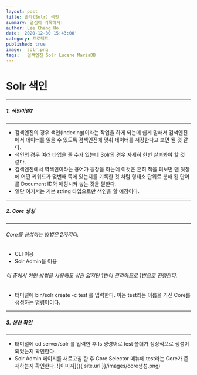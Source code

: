 ```yaml
---
layout: post
title: 솔라(Solr) 색인
summary: 열심히 기록하자!
author: Lee Chang Ho
date: '2020-12-30 15:43:00'
category: 프로젝트
published: true
image:  solr.png
tags:   검색엔진 Solr Lucene MariaDB
---
```

# Solr 색인

 ---
##### 1. 색인이란?
 ---
- 검색엔진의 경우 색인(Indexing)이라는 작업을 하게 되는데 쉽게 말해서 검색엔진에서 데이터를 읽을 수 있도록 검색엔진에 맞춰 데이터를 저장한다고 보면 될 것 같다.
- 색인의 경우 여러 타입을 줄 수가 있는데 Solr의 경우 자세히 한번 살펴봐야 할 것 같다.
- 검색엔진에서 역색인이라는 용어가 등장을 하는데 이것은 흔히 책을 펴보면 맨 뒷장에 어떤 키워드가 몇번째 쪽에 있는지를 기록한 것 처럼 형태소 단위로 분해 된 단어를 Document ID와 매핑시켜 놓는 것을 말한다.
- 일단 여기서는 기본 string 타입으로만 색인을 할 예정이다.


 ---
##### 2. Core 생성
 ---
###### Core를 생성하는 방법은 2가지다.  
- CLI 이용
- Solr Admin을 이용

###### 이 중에서 어떤 방법을 사용해도 상관 없지만 1번이 편리하므로 1번으로 진행한다.  
 - 터미널에 bin/solr create -c test 를 입력한다. 이는 test라는 이름을 가진 Core를 생성하는 명령어이다.  

 ---
##### 3. 생성 확인
---
 - 터미널에 cd server/solr 를 입력한 후 ls 명령어로 test 폴더가 정상적으로 생성이 되었는지 확인한다.
 - Solr Admin 페이지를 새로고침 한 후 Core Selector 메뉴에 test라는 Core가 존재하는지 확인한다.
![이미지]({{ site.url }}/images/core생성.png)
<!--stackedit_data:
eyJoaXN0b3J5IjpbLTEwOTIyNDI3M119
-->